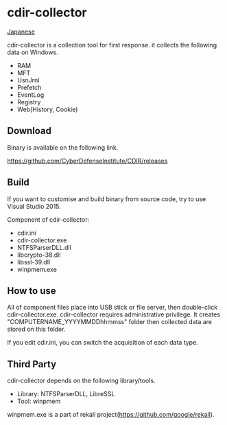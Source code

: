 # cdir-collector

[Japanese](README.md)

cdir-collector is a collection tool for first response. it collects the following data on Windows.

* RAM
* MFT
* UsnJrnl
* Prefetch
* EventLog
* Registry
* Web(History, Cookie)

## Download

Binary is available on the following link.

https://github.com/CyberDefenseInstitute/CDIR/releases

## Build

If you want to customise and build binary from source code, try to use Visual Studio 2015. 

Component of cdir-collector: 
* cdir.ini
* cdir-collector.exe
* NTFSParserDLL.dll
* libcrypto-38.dll
* libssl-39.dll
* winpmem.exe

## How to use

All of component files place into USB stick or file server, then double-click cdir-collector.exe. cdir-collector requires administrative privilege.
It creates "COMPUTERNAME_YYYYMMDDhhmmss" folder then collected data are stored on this folder. 

If you edit cdir.ini, you can switch the acquisition of each data type.

## Third Party

cdir-collector depends on the following library/tools.

* Library: NTFSParserDLL, LibreSSL
* Tool: winpmem

winpmem.exe is a part of rekall project(https://github.com/google/rekall).
